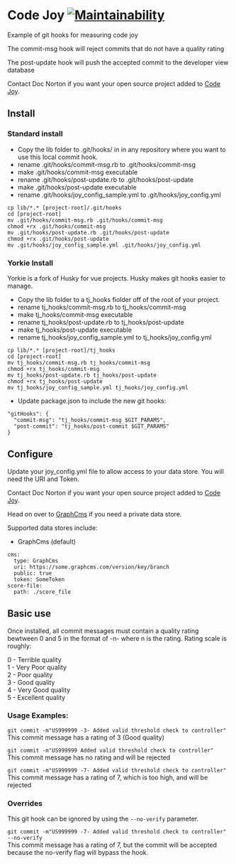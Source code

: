 # Code Joy [![Maintainability](https://api.codeclimate.com/v1/badges/c03b02ca384c12616a7c/maintainability)](https://codeclimate.com/github/DocOnDev/team_joy/maintainability)

Example of git hooks for measuring code joy

The commit-msg hook will reject commits that do not have a quality rating

The post-update hook will push the accepted commit to the developer view database

Contact Doc Norton if you want your open source project added to [Code Joy](https://www.code-joy.app).

## Install
### Standard install

* Copy the lib folder to .git/hooks/ in in any repository where you want to use this local commit hook.
* rename .git/hooks/commit-msg.rb to .git/hooks/commit-msg
* make .git/hooks/commit-msg executable
* rename .git/hooks/post-update.rb to .git/hooks/post-update
* make .git/hooks/post-update executable
* rename .git/hooks/joy_config_sample.yml to .git/hooks/joy_config.yml

```
cp lib/*.* [project-root]/.git/hooks
cd [project-root]
mv .git/hooks/commit-msg.rb .git/hooks/commit-msg
chmod +rx .git/hooks/commit-msg
mv .git/hooks/post-update.rb .git/hooks/post-update
chmod +rx .git/hooks/post-update
mv .git/hooks/joy_config_sample.yml .git/hooks/joy_config.yml
```

### Yorkie Install
Yorkie is a fork of Husky for vue projects.
Husky makes git hooks easier to manage.

* Copy the lib folder to a tj_hooks fiolder off of the root of your project.
* rename tj_hooks/commit-msg.rb to tj_hooks/commit-msg
* make tj_hooks/commit-msg executable
* rename tj_hooks/post-update.rb to tj_hooks/post-update
* make tj_hooks/post-update executable
* rename tj_hooks/joy_config_sample.yml to tj_hooks/joy_config.yml


```
cp lib/*.* [project-root]/tj_hooks
cd [project-root]
mv tj_hooks/commit-msg.rb tj_hooks/commit-msg
chmod +rx tj_hooks/commit-msg
mv tj_hooks/post-update.rb tj_hooks/post-update
chmod +rx tj_hooks/post-update
mv tj_hooks/joy_config_sample.yml tj_hooks/joy_config.yml
```
* Update package.json to include the new git hooks:

```
"gitHooks": {
  "commit-msg": "tj_hooks/commit-msg $GIT_PARAMS",
  "post-commit": "tj_hooks/post-commit $GIT_PARAMS"
}
```

## Configure
Update your joy_config.yml file to allow access to your data store. You will need the URI and Token.

Contact Doc Norton if you want your open source project added to [Code Joy](https://www.code-joy.app).

Head on over to [GraphCms](https://graphcms.com/) if you need a private data store.

Supported data stores include:

* GraphCms (default)


```
cms:
  type: GraphCms
  uri: https://some.graphcms.com/version/key/branch
  public: true
  token: SomeToken
score-file:
  path: ./score_file
```

## Basic use
Once installed, all commit messages must contain a quality rating bewtween 0 and 5 in the format of -n- where n is the rating.
Rating scale is roughly:

0 - Terrible quality<br />
1 - Very Poor quality<br />
2 - Poor quality<br />
3 - Good quality<br />
4 - Very Good quality<br />
5 - Excellent quality

### Usage Examples:

`git commit -m"US999999 -3- Added valid threshold check to controller"` <br/>
This commit message has a rating of 3 (Good quality)

`git commit -m"US999999 Added valid threshold check to controller"` <br/>
This commit message has no rating and will be rejected

`git commit -m"US999999 -7- Added valid threshold check to controller"` <br/>
This commit message has a rating of 7, which is too high, and will be rejected

### Overrides
This git hook can be ignored by using the `--no-verify` parameter.

`git commit -m"US999999 -7- Added valid threshold check to controller" --no-verify` <br/>
This commit message has a rating of 7, but the commit will be accepted because the no-verify flag will bypass the hook.
